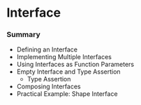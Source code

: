 # Interface
### Summary
- Defining an Interface
- Implementing Multiple Interfaces
- Using Interfaces as Function Parameters
- Empty Interface and Type Assertion
  - Type Assertion
- Composing Interfaces
- Practical Example: Shape Interface